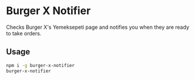 # Burger X Notifier

Checks Burger X's Yemeksepeti page and notifies you when they are ready to take orders.

## Usage

```bash
npm i -g burger-x-notifier
burger-x-notifier
```
